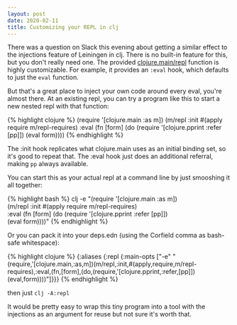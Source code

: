 ```yaml
---
layout: post
date: 2020-02-11
title: Customizing your REPL in clj
---
```


There was a question on Slack this evening about getting a similar effect to the injections feature of Leiningen in clj. There is no built-in feature for this, but you don't really need one. The provided [clojure.main/repl](https://clojure.github.io/clojure/clojure.main-api.html#clojure.main/repl) function is highly customizable. For example, it provides an `:eval` hook, which defaults to just the `eval` function.

But that's a great place to inject your own code around every eval, you're almost there. At an existing repl, you can try a program like this to start a new nested repl with that function:

{% highlight clojure %}
(require '[clojure.main :as m])
(m/repl
  :init #(apply require m/repl-requires) 
  :eval (fn [form]
          (do
            (require '[clojure.pprint :refer [pp]])
            (eval form))))
{% endhighlight %}

The :init hook replicates what clojure.main uses as an initial binding set, so it's good to repeat that. The :eval hook just does an additional referral, making `pp` always available.

You can start this as your actual repl at a command line by just smooshing it all together:

{% highlight bash %}
clj -e "(require '[clojure.main :as m]) \
        (m/repl :init #(apply require m/repl-requires) \
        :eval (fn [form] (do (require '[clojure.pprint :refer [pp]]) \
        (eval form))))"
{% endhighlight %}

Or you can pack it into your deps.edn (using the Corfield comma as bash-safe whitespace):

{% highlight clojure %}
{:aliases {:repl {:main-opts ["-e" "(require,'[clojure.main,:as,m])(m/repl,:init,#(apply,require,m/repl-requires),:eval,(fn,[form],(do,(require,'[clojure.pprint,:refer,[pp]])(eval,form))))"]}}}
{% endhighlight %}

then just `clj -A:repl`

It would be pretty easy to wrap this tiny program into a tool with the injections as an argument for reuse but not sure it's worth that.
